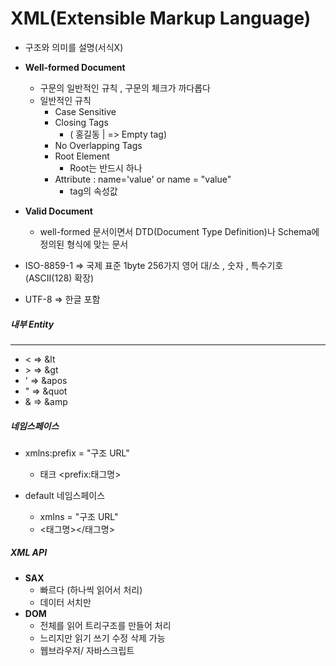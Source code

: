 # XML(Extensible Markup Language)

* 구조와 의미를 설명(서식X)
* **Well-formed Document**
  * 구문의 일반적인 규칙 , 구문의 체크가 까다롭다
  * 일반적인 규칙
    * Case Sensitive
    * Closing Tags
      *  ( <name> 홍길동 </name> | <name/> => Empty tag)
    * No Overlapping Tags
    * Root Element 
      * Root는 반드시 하나
    * Attribute : name='value' or name = "value"
      * tag의 속성값
* **Valid Document**
  * well-formed 문서이면서 DTD(Document Type Definition)나 Schema에 정의된 형식에 맞는 문서

* ISO-8859-1 => 국제 표준 1byte  256가지 영어 대/소 , 숫자 , 특수기호 (ASCⅡ(128) 확장)
* UTF-8 => 한글 포함

##### 내부 Entity

---

* < => &lt
* &gt; => &gt
* ' => &apos
* " => &quot
* &  => &amp

##### 네임스페이스

* xmlns:prefix = "구조 URL"
  * 태크 &lt;prefix:태그명>



* default 네임스페이스
  * xmlns = "구조 URL"
  * <태그명></태그명>

##### XML API

* **SAX**
  * 빠르다 (하나씩 읽어서 처리)
  * 데이터 서치만
* **DOM**
  * 전체를 읽어 트리구조를 만들어 처리
  * 느리지만 읽기 쓰기 수정 삭제 가능
  * 웹브라우저/ 자바스크립트 